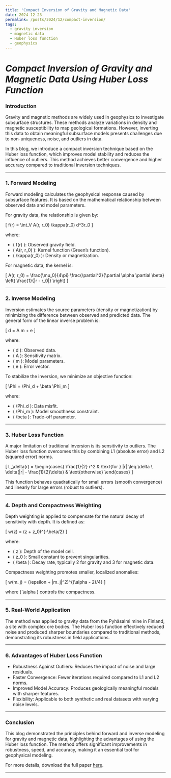 ```yaml
---
title: 'Compact Inversion of Gravity and Magnetic Data'
date: 2024-12-23
permalink: /posts/2024/12/compact-inversion/
tags:
  - gravity inversion
  - magnetic data
  - Huber loss function
  - geophysics
---
```


*Compact Inversion of Gravity and Magnetic Data Using Huber Loss Function*  
======  

### Introduction  
Gravity and magnetic methods are widely used in geophysics to investigate subsurface structures. These methods analyze variations in density and magnetic susceptibility to map geological formations. However, inverting this data to obtain meaningful subsurface models presents challenges due to non-uniqueness, noise, and outliers in data.  

In this blog, we introduce a compact inversion technique based on the Huber loss function, which improves model stability and reduces the influence of outliers. This method achieves better convergence and higher accuracy compared to traditional inversion techniques.  

---

### 1. Forward Modeling  
Forward modeling calculates the geophysical response caused by subsurface features. It is based on the mathematical relationship between observed data and model parameters.  

For gravity data, the relationship is given by:  

\[
f(r) = \int_V A(r, r_0) \kappa(r_0) d^3r_0
\]  

where:  
- \( f(r) \): Observed gravity field.  
- \( A(r, r_0) \): Kernel function (Green’s function).  
- \( \kappa(r_0) \): Density or magnetization.  

For magnetic data, the kernel is:  

\[
A(r, r_0) = \frac{\mu_0}{4\pi} \frac{\partial^2}{\partial \alpha \partial \beta} \left( \frac{1}{\|r - r_0\|} \right)
\]  

---

### 2. Inverse Modeling  
Inversion estimates the source parameters (density or magnetization) by minimizing the difference between observed and predicted data. The general form of the linear inverse problem is:  

\[
d = A m + e
\]  

where:  
- \( d \): Observed data.  
- \( A \): Sensitivity matrix.  
- \( m \): Model parameters.  
- \( e \): Error vector.  

To stabilize the inversion, we minimize an objective function:  

\[
\Phi = \Phi_d + \beta \Phi_m
\]  

where:  
- \( \Phi_d \): Data misfit.  
- \( \Phi_m \): Model smoothness constraint.  
- \( \beta \): Trade-off parameter.  

---

### 3. Huber Loss Function  
A major limitation of traditional inversion is its sensitivity to outliers. The Huber loss function overcomes this by combining L1 (absolute error) and L2 (squared error) norms.  

\[
L_\delta(r) =
\begin{cases} 
\frac{1}{2} r^2 & \text{for } |r| \leq \delta \\
\delta(|r| - \frac{1}{2}\delta) & \text{otherwise} 
\end{cases}
\]  

This function behaves quadratically for small errors (smooth convergence) and linearly for large errors (robust to outliers).  

---

### 4. Depth and Compactness Weighting  
Depth weighting is applied to compensate for the natural decay of sensitivity with depth. It is defined as:  

\[
w(z) = (z + z_0)^{-\beta/2}
\]  

where:  
- \( z \): Depth of the model cell.  
- \( z_0 \): Small constant to prevent singularities.  
- \( \beta \): Decay rate, typically 2 for gravity and 3 for magnetic data.  

Compactness weighting promotes smaller, localized anomalies:  

\[
w(m_j) = (\epsilon + |m_j|^2)^{(\alpha - 2)/4}
\]  

where \( \alpha \) controls the compactness.  

---

### 5. Real-World Application  
The method was applied to gravity data from the Pyhäsalmi mine in Finland, a site with complex ore bodies. The Huber loss function effectively reduced noise and produced sharper boundaries compared to traditional methods, demonstrating its robustness in field applications.  

---

### 6. Advantages of Huber Loss Function  
- Robustness Against Outliers: Reduces the impact of noise and large residuals.  
- Faster Convergence: Fewer iterations required compared to L1 and L2 norms.  
- Improved Model Accuracy: Produces geologically meaningful models with sharper features.  
- Flexibility: Applicable to both synthetic and real datasets with varying noise levels.  

---

### Conclusion  
This blog demonstrated the principles behind forward and inverse modeling for gravity and magnetic data, highlighting the advantages of using the Huber loss function. The method offers significant improvements in robustness, speed, and accuracy, making it an essential tool for geophysical modeling.  

For more details, download the full paper [here](https://github.com/neerajn07/researchupdates/raw/main/Compact_Inversion_Paper.pdf).  

---
